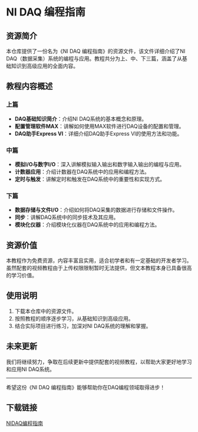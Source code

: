 # NI DAQ 编程指南

## 资源简介

本仓库提供了一份名为《NI DAQ 编程指南》的资源文件，该文件详细介绍了NI DAQ（数据采集）系统的编程与应用。教程共分为上、中、下三篇，涵盖了从基础知识到高级应用的全面内容。

## 教程内容概述

### 上篇
- **DAQ基础知识简介**：介绍NI DAQ系统的基本概念和原理。
- **配置管理软件MAX**：讲解如何使用MAX软件进行DAQ设备的配置和管理。
- **DAQ助手Express VI**：详细介绍DAQ助手Express VI的使用方法和功能。

### 中篇
- **模拟I/O与数字I/O**：深入讲解模拟输入输出和数字输入输出的编程与应用。
- **计数器应用**：介绍计数器在DAQ系统中的应用和编程方法。
- **定时与触发**：讲解定时和触发在DAQ系统中的重要性和实现方式。

### 下篇
- **数据存储与文件I/O**：介绍如何将DAQ采集的数据进行存储和文件操作。
- **同步**：讲解DAQ系统中的同步技术及其应用。
- **模块化仪器**：介绍模块化仪器在DAQ系统中的应用和编程方法。

## 资源价值

本教程作为免费资源，内容丰富且实用，适合初学者和有一定基础的开发者学习。虽然配套的视频教程由于上传权限限制暂时无法提供，但文本教程本身已具备很高的学习价值。

## 使用说明

1. 下载本仓库中的资源文件。
2. 按照教程的顺序逐步学习，从基础知识到高级应用。
3. 结合实际项目进行练习，加深对NI DAQ系统的理解和掌握。

## 未来更新

我们将继续努力，争取在后续更新中提供配套的视频教程，以帮助大家更好地学习和应用NI DAQ系统。

---

希望这份《NI DAQ 编程指南》能够帮助你在DAQ编程领域取得进步！

## 下载链接

[NIDAQ编程指南](https://pan.quark.cn/s/2542bb695b0d)